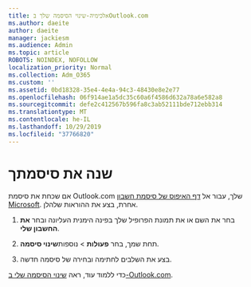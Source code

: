 ```yaml
---
title: אלכימיה-שינוי הסיסמה שלך בOutlook.com
ms.author: daeite
author: daeite
manager: jackiesm
ms.audience: Admin
ms.topic: article
ROBOTS: NOINDEX, NOFOLLOW
localization_priority: Normal
ms.collection: Adm_O365
ms.custom: ''
ms.assetid: 0bd18328-35e4-4e4a-94c3-48430e8e2e77
ms.openlocfilehash: 06f914ae1a5dc35c60a6f4586d632a78a6e582a8
ms.sourcegitcommit: defe2c412567b596fa8c3ab52111bde712ebb314
ms.translationtype: MT
ms.contentlocale: he-IL
ms.lasthandoff: 10/29/2019
ms.locfileid: "37766820"
---
```

# <a name="change-your-password"></a>שנה את סיסמתך

אם שכחת את סיסמת Outlook.com שלך, עבור אל [דף האיפוס של סיסמת חשבון Microsoft](https://go.microsoft.com/fwlink/p/?linkid=841909). אחרת, בצע את ההוראות שלהלן.
  
1. בחר את השם או את תמונת הפרופיל שלך בפינה הימנית העליונה ובחר **את החשבון שלי**. 
    
2. תחת שמך, בחר **פעולות** > נוספות**שינוי סיסמה**. 
    
3. בצע את השלבים לחתימה ובחירה של סיסמה חדשה. 
    
כדי ללמוד עוד, ראה [שינוי הסיסמה שלי ב-Outlook.com](https://support.office.com/article/2138d690-811c-4545-b2f3-e4dbe80c9735.aspx).
  

